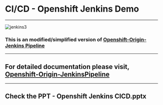# CI/CD - Openshift Jenkins Demo 
----------------------------------------
![jenkins3](https://user-images.githubusercontent.com/28925814/40500583-db81e0bc-5fa2-11e8-9604-2b4d02fe1f90.jpg)
### This is an modified/simplified version of [Openshift-Origin-Jenkins Pipeline](https://github.com/sidd-harth/openshift-jenkins)
--------------------------------------------------------------------------------------------------------------------------------------
## For detailed documentation please visit,  [Openshift-Origin-JenkinsPipeline](https://github.com/sidd-harth/openshift-jenkins)
-------------------------------------------------------------------------------------------------------------------------------
## Check the PPT - Openshift Jenkins CICD.pptx
